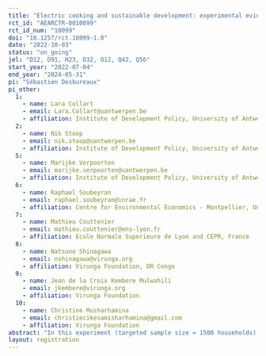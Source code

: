 ```yaml
---
title: "Electric cooking and sustainable development: experimental evidence from eastern D.R. Congo"
rct_id: "AEARCTR-0010099"
rct_id_num: "10099"
doi: "10.1257/rct.10099-1.0"
date: "2022-10-03"
status: "on_going"
jel: "D12, D91, H23, O32, O12, Q42, Q56"
start_year: "2022-07-04"
end_year: "2024-05-31"
pi: "Sébastien Desbureaux"
pi_other:
  1:
    - name: Lara Collart
    - email: Lara.Collart@uantwerpen.be
    - affiliation: Institute of Development Policy, University of Antwerp, Belgium
  2:
    - name: Nik Stoop
    - email: nik.stoop@uantwerpen.be
    - affiliation: Institute of Development Policy, University of Antwerp, Belgium
  5:
    - name: Marijke Verpoorten
    - email: marijke.verpoorten@uantwerpen.be
    - affiliation: Institute of Development Policy, University of Antwerp, Belgium
  6:
    - name: Raphael Soubeyran
    - email: raphael.soubeyran@inrae.fr
    - affiliation: Centre for Environmental Economics - Montpellier, Université de Montpellier, CNRS, INRAE, Institut Agro, France
  7:
    - name: Mathieu Couttenier
    - email: mathieu.couttenier@ens-lyon.fr
    - affiliation: Ecole Normale Superieure de Lyon and CEPR, France
  8:
    - name: Natsuno Shinagawa
    - email: nshinagawa@virunga.org
    - affiliation: Virunga Foundation, DR Congo
  9:
    - name: Jean de la Croix Kembere Mulwahili
    - email: jkembere@virunga.org
    - affiliation: Virunga Foundation
  10:
    - name: Christine Musharhamina
    - email: christiecikesamisharhamina@gmail.com
    - affiliation: Virunga Foundation
abstract: "In this experiment (targeted sample size = 1500 households), we ask whether electric cooking can be a credible alternative to charcoal cooking in the context of a low-income country, study the impact on charcoal demand, consumption patterns and the formation of pro-social motivations. Specifically, we randomly distribute electric pressure cookers to households connected to a reliable and green electricity grid  in Goma in Eastern Democratic Republic of Congo where over 90% of the population relies on charcoal as their primary energy fuel. The majority of this charcoal is illegally produced in protected forests and is a key income source for several armed groups . We design different treatment arms to improve adoption of cookers, leveraging both selfish and pro-social preferences of households."
layout: registration
---
```


